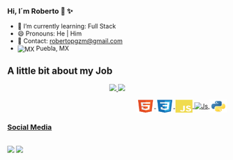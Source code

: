 ### Hi, I´m Roberto 👋 ✨

  
 - 🌱 I’m currently learning: Full Stack
- 😄 Pronouns: He | Him
-  📧 Contact: robertopgzm@gmail.com
- <img align="center" alt="MX"  width="20" src="https://user-images.githubusercontent.com/99369122/168938189-61fa6e88-d44b-4d52-87d3-093c9bd6ea90.png"> Puebla, MX


## A little bit about my Job
<div align="center">
  <a href="https://github.com/RobertoPeredo">
  <img height="180em" src="https://github-readme-stats-eight-theta.vercel.app/api?username=RobertoPeredo&show_icons=true&theme=dark&include_all_commits=true&count_private=true"/>
  <img height="180em" src="https://github-readme-stats-eight-theta.vercel.app/api/top-langs/?username=RobertoPeredo&layout=compact&langs_count=7&theme=dark"/>
</div>
  

  
<div align="end"style="display: inline_block"><br>
  <img align="center" alt="HTML" height="30" width="40" src="https://raw.githubusercontent.com/devicons/devicon/master/icons/html5/html5-original.svg">
  <img align="center" alt="CSS" height="30" width="40" src="https://raw.githubusercontent.com/devicons/devicon/master/icons/css3/css3-original.svg">
  <img align="center" alt="Js" height="30" width="40" src="https://raw.githubusercontent.com/devicons/devicon/master/icons/javascript/javascript-plain.svg">
  <img  align="center" alt="Js" height="30" width="40" src="https://cdn.jsdelivr.net/gh/devicons/devicon/icons/vuejs/vuejs-original.svg" />
  <img align="center" alt="Rafa-Python" height="30" width="40" src="https://raw.githubusercontent.com/devicons/devicon/master/icons/python/python-original.svg">
  </div>

    
  ### Social Media
  <div align="start"><br>
    <a href="www.linkedin.com/in/robertoperedoguzman"  align="center"><img src="https://img.shields.io/badge/LinkedIn-0077B5?style=for-the-badge&logo=linkedin&logoColor=white"></a>
    <a href="mailto:robertopgzm@gmail.com" ><img src="https://img.shields.io/badge/Gmail-D14836?style=for-the-badge&logo=gmail&logoColor=white"></a>
   </div>
